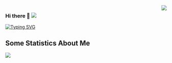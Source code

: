 <img src="https://github-readme-stats.vercel.app/api?username=Zerek-Cheng&show_icons=true&theme=radical" align="right">

### Hi there 👋 ![](https://komarev.com/ghpvc/?username=Zerek-Cheng)
[![Typing SVG](https://readme-typing-svg.demolab.com?font=Oswald&size=20&duration=1500&pause=3000&color=0E96F7&center=%E7%9C%9F%E7%9A%84&vCenter=%E7%9C%9F%E7%9A%84&width=300&lines=Here+is+Zerek-Cheng's+Github+Profile)](https://git.io/typing-svg)

**Some Statistics About Me**
---
![](https://github-readme-stats.vercel.app/api/top-langs/?username=Zerek-Cheng&layout=compact)
